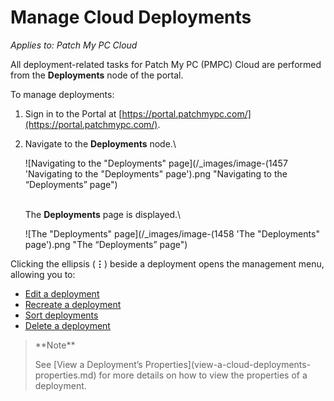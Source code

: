 # Manage Cloud Deployments

_Applies to: Patch My PC Cloud_

All deployment-related tasks for Patch My PC (PMPC) Cloud are performed from the **Deployments** node of the portal.

To manage deployments:

1. Sign in to the Portal at [https://portal.patchmypc.com/](https://portal.patchmypc.com/).
2.  Navigate to the **Deployments** node.\


    ![Navigating to the "Deployments" page](/_images/image-(1457 'Navigating to the "Deployments" page').png "Navigating to the “Deployments” page")

    \
    The **Deployments** page is displayed.\


    ![The "Deployments" page](/_images/image-(1458 'The "Deployments" page').png "The “Deployments” page")

Clicking the ellipsis (**⋮**) beside a deployment opens the management menu, allowing you to:

* [Edit a deployment](edit-a-cloud-deployment.md)
* [Recreate a deployment](recreate-a-cloud-deployment.md)
* [Sort deployments](sort-cloud-deployments.md)
* [Delete a deployment](delete-a-cloud-deployment.md)

<blockquote class="wp-block-quote">
<p>**Note**</p>
<p>See [View a Deployment’s Properties](view-a-cloud-deployments-properties.md) for more details on how to view the properties of a deployment.</p>
</blockquote>